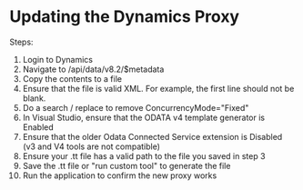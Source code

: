 # Updating the Dynamics Proxy #

Steps:
1. Login to Dynamics
2. Navigate to <dynamics URL>/api/data/v8.2/$metadata
3. Copy the contents to a file
4. Ensure that the file is valid XML.  For example, the first line should not be blank.
5. Do a search / replace to remove ConcurrencyMode="Fixed"
6. In Visual Studio, ensure that the ODATA v4 template generator is Enabled
7. Ensure that the older Odata Connected Service extension is Disabled (v3 and V4 tools are not compatible)
8. Ensure your .tt file has a valid path to the file you saved in step 3
9. Save the .tt file or "run custom tool" to generate the file
10. Run the application to confirm the new proxy works
 